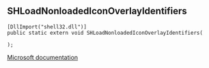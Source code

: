 ## SHLoadNonloadedIconOverlayIdentifiers

```
[DllImport("shell32.dll")]
public static extern void SHLoadNonloadedIconOverlayIdentifiers(
   
);
```

[Microsoft documentation](TODO)
